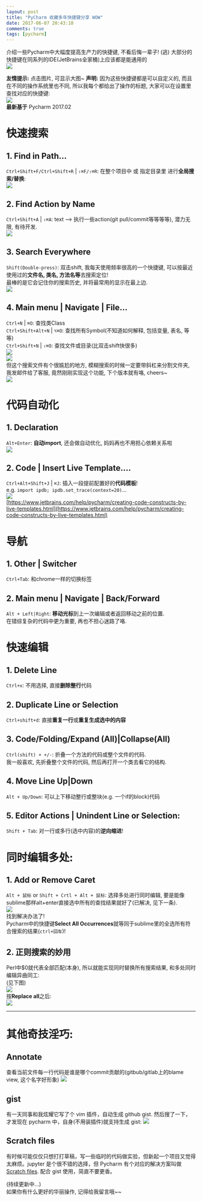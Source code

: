 ```yaml
---
layout: post
title: "PyCharm 收藏多年快捷键分享 WOW"
date: 2017-06-07 20:43:18
comments: true
tags: [pycharm]
---
```


介绍一些Pycharm中大幅度提高生产力的快捷键, 不看后悔一辈子! (逃)
大部分的快捷键在同系列的IDE(JetBrains全家桶)上应该都是能通用的     
<img style="max-height:250px" src="/images/blog/170606_pycharm_shortcut/license-min.png">     
<!--more-->   


**友情提示:** 点击图片, 可显示大图~
**声明:** 因为这些快捷键都是可以自定义的, 而且在不同的操作系统里也不同, 所以我每个都给出了操作的标题, 大家可以在设置里查找对应的快捷键:    
<img style="max-height:200px" src="/images/blog/170606_pycharm_shortcut/declare.png">       
**最新基于** Pycharm 2017.02



# 快速搜索
## 1. Find in Path...
`Ctrl+Shift+F/Ctrl+Shift+R` | `⇧⌘F/⇧⌘R`: 
在整个项目中 或 指定目录里 进行**全局搜索/替换**:      
<img style="max-height:300px" src="/images/blog/170606_pycharm_shortcut/0.png">       


## 2. Find Action by Name
`Ctrl+Shift+A` | `⇧⌘A`: text --> 执行一些action(git pull/commit等等等等), 潜力无限, 有待开发.   
<img style="max-height:300px" src="/images/blog/170606_pycharm_shortcut/2.png">       


## 3. Search Everywhere
`Shift(Double-press)`: 双击shift, 我每天使用频率很高的一个快捷键, 可以按最近使用过的**文件名, 类名, 方法名等**去搜索定位!    
最棒的是它会记住你的搜索历史, 并将最常用的显示在最上边.      
<img style="max-height:300px" src="/images/blog/170606_pycharm_shortcut/4.png">     


## 4. Main menu | Navigate | File...
`Ctrl+N` | `⌘O`: 查找类Class   
`Ctrl+Shift+Alt+N` | `⌥⌘O`: 查找所有Symbol(不知道如何解释, 包括变量, 表名, 等等)   
`Ctrl+Shift+N` | `⇧⌘O`: 查找文件或目录(比双击shift快很多)   
<img style="max-height:150px" src="/images/blog/170606_pycharm_shortcut/search_file.jpg">     
<img style="max-height:150px" src="/images/blog/170606_pycharm_shortcut/search_file.png">     
但这个搜索文件有个很尴尬的地方, 模糊搜索的时候一定要带斜杠来分割文件夹, 我发邮件给了客服, 竟然刚刚实现这个功能, 下个版本就有咯, cheers~   
<img style="max-height:200px" src="/images/blog/170606_pycharm_shortcut/email.png">     



# 代码自动化
## 1. Declaration
`Alt+Enter`: **自动import**, 还会做自动优化, 妈妈再也不用担心依赖关系啦    
<img style="max-height:200px" src="/images/blog/170606_pycharm_shortcut/3.png">     


## 2. Code | Insert Live Template....
`Ctrl+Alt+Shift+J` | `⌘J`: 插入一段提前配置好的**代码模板**!    
e.g. `import ipdb; ipdb.set_trace(context=20)`...   
<img style="max-height:250px" src="/images/blog/170606_pycharm_shortcut/5.png">   
[https://www.jetbrains.com/help/pycharm/creating-code-constructs-by-live-templates.html](https://www.jetbrains.com/help/pycharm/creating-code-constructs-by-live-templates.html)



# 导航
## 1. Other | Switcher
`Ctrl+Tab`: 和chrome一样的切换标签      


## 2. Main menu | Navigate | Back/Forward
`Alt + Left|Right`: **移动光标**到上一次编辑或者返回移动之前的位置.   
在错综复杂的代码中更为重要, 再也不担心迷路了咯.   



# 快速编辑
## 1. Delete Line
`Ctrl+x`: 不用选择, 直接**删除整行**代码   


## 2. Duplicate Line or Selection
`Ctrl+shift+d`: 直接**重复一行**或**重复生成选中的内容**   


## 3. Code/Folding/Expand (All)|Collapse(All)
`Ctrl(shift) + +/-`: 折叠一个方法的代码或整个文件的代码.    
我一般喜欢, 先折叠整个文件的代码, 然后再打开一个类去看它的结构.      


## 4. Move Line Up|Down
`Alt + Up/Down`: 可以上下移动整行或整块(e.g. 一个if的block)代码   


## 5. Editor Actions | Unindent Line or Selection:
`Shift + Tab`: 对一行或多行(选中内容)的**逆向缩进**!   



# 同时编辑多处: 
## 1. Add or Remove Caret
`Alt + 鼠标` or `Shift + Crtl + Alt + 鼠标`: 选择多处进行同时编辑, 要是能像sublime那样alt+enter直接选中所有的查找结果就好了(已解决, 见下一条).      
<img style="max-height:250px" src="/images/blog/170606_pycharm_shortcut/6.png">     
找到解决办法了!    
Pycharm中的快捷键**Select All Occurrences**就等同于sublime里的全选所有符合搜索的结果(`ctrl+回车`)!    


## 2. 正则搜索的妙用
Perl中$0就代表全部匹配(本身), 所以就能实现同时替换所有搜索结果, 和多处同时编辑异曲同工:          
(见下图)   
<img style="max-height:250px" src="/images/blog/170606_pycharm_shortcut/7_1.png">   
按**Replace all**之后:     
<img style="max-height:250px" src="/images/blog/170606_pycharm_shortcut/7_2.png">     

---


# 其他奇技淫巧: 
## Annotate
查看当前文件每一行代码是谁是哪个commit贡献的(gitbub/gitlab上的blame view, 这个名字好形象)
<img style="max-height:400px" src="/images/blog/170606_pycharm_shortcut/annotation.jpg">  

## gist
有一天同事和我炫耀它写了个 vim 插件，自动生成 github gist. 然后搜了一下，才发现在 pycharm 中，自身(不用装插件)就支持生成 gist:
![](/images/blog/170606_pycharm_shortcut/15559360281179.jpg)

## Scratch files
有时候可能仅仅只想打打草稿，写一些临时的代码做实验，但新起一个项目又觉得太麻烦。jupyter 是个很不错的选择，但 Pycharm 有个对应的解决方案叫做 [Scratch files](https://www.jetbrains.com/help/pycharm/scratches.html). 配合 gist 使用，简直不要更香。



(持续更新中...)   
如果你有什么更好的华丽操作, 记得给我留言哦~~   

